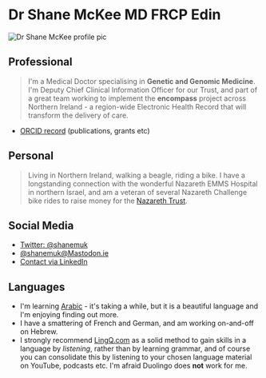 # Dr Shane McKee MD FRCP Edin
![Dr Shane McKee profile pic](https://user-images.githubusercontent.com/23620458/201493941-2b1671f0-a1cd-475b-a0b8-f30f1d26e3c2.jpg)

## Professional
> I'm a Medical Doctor specialising in **Genetic and Genomic Medicine**. I'm Deputy Chief Clinical Information Officer for our Trust, and part of a great team working to implement the **encompass** project across Northern Ireland - a region-wide Electronic Health Record that will transform the delivery of care.
* [ORCID record](https://orcid.org/0000-0002-1772-0106) (publications, grants etc)

## Personal
> Living in Northern Ireland, walking a beagle, riding a bike.
> I have a longstanding connection with the wonderful Nazareth EMMS Hospital in northern Israel, and am a veteran of several Nazareth Challenge bike rides to raise money for the [Nazareth Trust](https://www.nazarethtrust.org/nazareth-challenge/).

## Social Media
* [Twitter: @shanemuk](https://twitter.com/shanemuk)
* <html><a rel="me" href="https://mastodon.ie/@Shanemuk">@shanemuk@Mastodon.ie</a></html>
* [Contact via LinkedIn](https://www.linkedin.com/in/shane-mckee-21976933/)

## Languages
* I'm learning [Arabic](https://github.com/shanemuk/shanemuk.github.io/blob/main/arabic.md) - it's taking a while, but it is a beautiful language and I'm enjoying finding out more.
* I have a smattering of French and German, and am working on-and-off on Hebrew.
* I strongly recommend [LingQ.com](https://lingq.com) as a solid method to gain skills in a language by *listening*, rather than by learning grammar, and of course you can consolidate this by listening to your chosen language material on YouTube, podcasts etc. I'm afraid Duolingo does **not** work for me.

